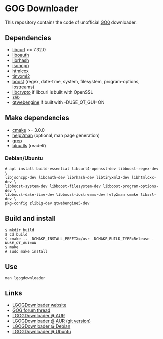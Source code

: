 # GOG Downloader

This repository contains the code of unofficial [GOG](http://www.gog.com/) downloader.

## Dependencies

* [libcurl](https://curl.haxx.se/libcurl/) >= 7.32.0
* [liboauth](https://sourceforge.net/projects/liboauth/)
* [librhash](https://github.com/rhash/RHash)
* [jsoncpp](https://github.com/open-source-parsers/jsoncpp)
* [htmlcxx](http://htmlcxx.sourceforge.net/)
* [tinyxml2](https://github.com/leethomason/tinyxml2)
* [boost](http://www.boost.org/) (regex, date-time, system, filesystem, program-options, iostreams)
* [libcrypto](https://www.openssl.org/) if libcurl is built with OpenSSL
* [zlib](https://www.zlib.net/)
* [qtwebengine](https://www.qt.io/) if built with -DUSE_QT_GUI=ON

## Make dependencies
* [cmake](https://cmake.org/) >= 3.0.0
* [help2man](https://www.gnu.org/software/help2man/help2man.html) (optional, man page generation)
* [grep](https://www.gnu.org/software/grep/)
* [binutils](https://www.gnu.org/software/binutils/) (readelf)

### Debian/Ubuntu

    # apt install build-essential libcurl4-openssl-dev libboost-regex-dev \
    libjsoncpp-dev liboauth-dev librhash-dev libtinyxml2-dev libhtmlcxx-dev \
    libboost-system-dev libboost-filesystem-dev libboost-program-options-dev \
    libboost-date-time-dev libboost-iostreams-dev help2man cmake libssl-dev \
    pkg-config zlib1g-dev qtwebengine5-dev

## Build and install

    $ mkdir build
    $ cd build
    $ cmake .. -DCMAKE_INSTALL_PREFIX=/usr -DCMAKE_BUILD_TYPE=Release -DUSE_QT_GUI=ON
    $ make
    # sudo make install

## Use

    man lgogdownloader

## Links
- [LGOGDownloader website](https://sites.google.com/site/gogdownloader/)
- [GOG forum thread](https://www.gog.com/forum/general/lgogdownloader_gogdownloader_for_linux)
- [LGOGDownloader @ AUR](https://aur.archlinux.org/packages/lgogdownloader/)
- [LGOGDownloader @ AUR (git version)](https://aur.archlinux.org/packages/lgogdownloader-git/)
- [LGOGDownloader @ Debian](https://tracker.debian.org/lgogdownloader)
- [LGOGDownloader @ Ubuntu](https://launchpad.net/ubuntu/+source/lgogdownloader)
